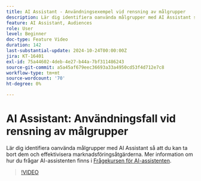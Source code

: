 ```yaml
---
title: AI Assistant - Användningsexempel vid rensning av målgrupper
description: Lär dig identifiera oanvända målgrupper med AI Assistant så att du kan ta bort dem och effektivisera marknadsföringsåtgärderna.
feature: AI Assistant, Audiences
role: User
level: Beginner
doc-type: Feature Video
duration: 142
last-substantial-update: 2024-10-24T00:00:00Z
jira: KT-16401
exl-id: 75a44602-4deb-4e27-b44a-7bf311486243
source-git-commit: a5a45af679eec36693a33a4950cd53f4d712e7c8
workflow-type: tm+mt
source-wordcount: '70'
ht-degree: 0%

---
```


# AI Assistant: Användningsfall vid rensning av målgrupper

Lär dig identifiera oanvända målgrupper med AI Assistant så att du kan ta bort dem och effektivisera marknadsföringsåtgärderna. Mer information om hur du frågar AI-assistenten finns i [Frågekursen för AI-assistenten](https://experienceleague.adobe.com/en/docs/experience-platform/ai-assistant/questions).

>[!VIDEO](https://video.tv.adobe.com/v/3435532/?learn=on)
